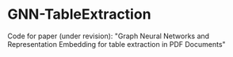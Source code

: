 # GNN-TableExtraction
Code for paper (under revision): "Graph Neural Networks and Representation Embedding for table extraction in PDF Documents"
